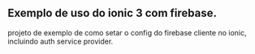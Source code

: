 ## Exemplo de uso do ionic 3 com firebase.

projeto de exemplo de como setar o config do firebase cliente no ionic, incluindo auth service provider.

